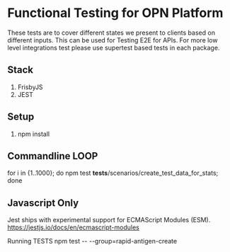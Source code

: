 # Functional Testing for OPN Platform
These tests are to cover different states we present to clients based on different inputs. 
This can be used for Testing E2E for APIs. For more low level integrations test please use supertest based tests in each package.

## Stack
1. FrisbyJS
2. JEST

## Setup
1. npm install



## Commandline LOOP
for i in {1..1000}; do npm test __tests__/scenarios/create_test_data_for_stats; done

## Javascript Only
Jest ships with experimental support for ECMAScript Modules (ESM).
https://jestjs.io/docs/en/ecmascript-modules


Running TESTS
npm test -- --group=rapid-antigen-create

